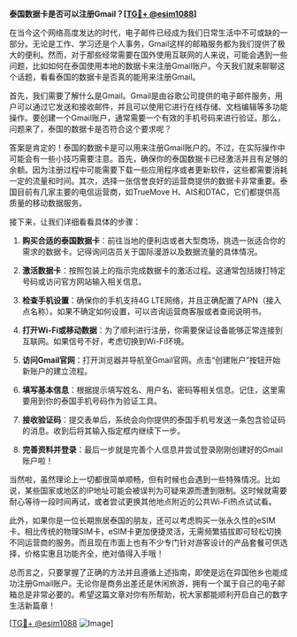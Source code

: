 **泰国数据卡是否可以注册Gmail？[[TG💪+ @esim1088](https://t.me/s/esim1088)]**

在当今这个网络高度发达的时代，电子邮件已经成为我们日常生活中不可或缺的一部分。无论是工作、学习还是个人事务，Gmail这样的邮箱服务都为我们提供了极大的便利。然而，对于那些经常需要在国外使用互联网的人来说，可能会遇到一些问题，比如如何在泰国使用本地的数据卡来注册Gmail账户。今天我们就来聊聊这个话题，看看泰国的数据卡是否真的能用来注册Gmail。

首先，我们需要了解什么是Gmail。Gmail是由谷歌公司提供的电子邮件服务，用户可以通过它发送和接收邮件，并且可以使用它进行在线存储、文档编辑等多功能操作。要创建一个Gmail账户，通常需要一个有效的手机号码来进行验证。那么，问题来了，泰国的数据卡是否符合这个要求呢？

答案是肯定的！泰国的数据卡是可以用来注册Gmail账户的。不过，在实际操作中可能会有一些小技巧需要注意。首先，确保你的泰国数据卡已经激活并且有足够的余额。因为注册过程中可能需要下载一些应用程序或者更新软件，这些都需要消耗一定的流量和时间。其次，选择一张信誉良好的运营商提供的数据卡非常重要。泰国目前有几家主要的电信运营商，如TrueMove H、AIS和DTAC，它们都提供高质量的移动数据服务。

接下来，让我们详细看看具体的步骤：

1. **购买合适的泰国数据卡**：前往当地的便利店或者大型商场，挑选一张适合你的需求的数据卡。记得询问店员关于国际漫游以及数据流量的具体情况。

2. **激活数据卡**：按照包装上的指示完成数据卡的激活过程。这通常包括拨打特定号码或访问官方网站输入相关信息。

3. **检查手机设置**：确保你的手机支持4G LTE网络，并且正确配置了APN（接入点名称）。如果不确定如何设置，可以咨询运营商客服或者查阅说明书。

4. **打开Wi-Fi或移动数据**：为了顺利进行注册，你需要保证设备能够正常连接到互联网。如果信号不好，考虑切换到Wi-Fi环境。

5. **访问Gmail官网**：打开浏览器并导航至Gmail官网。点击“创建账户”按钮开始新账户的建立流程。

6. **填写基本信息**：根据提示填写姓名、用户名、密码等相关信息。记住，这里需要用到你的泰国手机号码作为验证工具。

7. **接收验证码**：提交表单后，系统会向你提供的泰国手机号发送一条包含验证码的消息。收到后将其输入指定框内继续下一步。

8. **完善资料并登录**：最后一步就是完善个人信息并尝试登录刚刚创建好的Gmail账户啦！

当然啦，虽然理论上一切都很简单顺畅，但有时候也会遇到一些特殊情况。比如说，某些国家或地区的IP地址可能会被误判为可疑来源而遭到限制。这时候就需要耐心等待一段时间再试，或者尝试更换其他地点附近的公共Wi-Fi热点试试看。

此外，如果你是一位长期旅居泰国的朋友，还可以考虑购买一张永久性的eSIM卡。相比传统的物理SIM卡，eSIM卡更加便捷灵活，无需频繁插拔即可轻松切换不同运营商的服务。而且现在市面上也有不少专门针对游客设计的产品套餐可供选择，价格实惠且功能齐全，绝对值得入手哦！

总而言之，只要掌握了正确的方法并且遵循上述指南，即使是远在异国他乡也能成功注册Gmail账户。无论你是商务出差还是休闲旅游，拥有一个属于自己的电子邮箱总是非常必要的。希望这篇文章对你有所帮助，祝大家都能顺利开启自己的数字生活新篇章！

[[TG💪+ @esim1088](https://t.me/s/esim1088) ![Image](https://i.postimg.cc/4NQfJmqS/Snipaste-2025-05-13-00-14-12.png)]